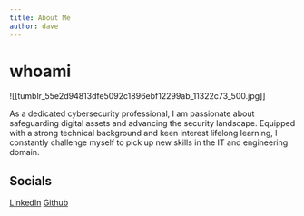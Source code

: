 ```yaml
---
title: About Me
author: dave
---
```

# whoami
![[tumblr_55e2d94813dfe5092c1896ebf12299ab_11322c73_500.jpg]]

As a dedicated cybersecurity professional, I am passionate about safeguarding digital assets and advancing the security landscape. Equipped with a strong technical background and keen interest lifelong learning, I constantly challenge myself to pick up new skills in the IT and engineering domain.

## Socials

[LinkedIn](www.linkedin.com/tanjunhong)
[Github](www.github.com/davetjh) 